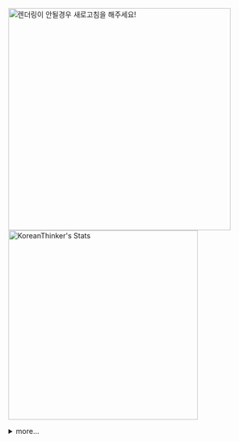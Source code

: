 <p  >
  <a target="_blank" href="https://github-readme-stats.vercel.app/api/wakatime?username=KoreanThinker&layout=compact&theme=dark&hide_border=true&langs_count=32" >
    <img width="440px"  src="https://github-readme-stats.vercel.app/api/wakatime?username=KoreanThinker&layout=compact&theme=dark&hide_border=true&langs_count=6" alt="렌더링이 안될경우 새로고침을 해주세요!" /> 
  </a>
    <img width="375px" src="https://github-readme-stats.vercel.app/api?username=KoreanThinker&theme=dark&hide_border=true&count_private=true" alt="KoreanThinker's Stats" />
</p>
<details>
<summary>more...</summary>
 
    
<!--START_SECTION:waka-->
**I'm a Night 🦉** 

```text
🌞 Morning    14 commits     ░░░░░░░░░░░░░░░░░░░░░░░░░   1.32% 
🌆 Daytime    357 commits    ████████░░░░░░░░░░░░░░░░░   33.58% 
🌃 Evening    603 commits    ██████████████░░░░░░░░░░░   56.73% 
🌙 Night      89 commits     ██░░░░░░░░░░░░░░░░░░░░░░░   8.37%

```
📅 **I'm Most Productive on Wednesday** 

```text
Monday       175 commits    ████░░░░░░░░░░░░░░░░░░░░░   16.46% 
Tuesday      175 commits    ████░░░░░░░░░░░░░░░░░░░░░   16.46% 
Wednesday    188 commits    ████░░░░░░░░░░░░░░░░░░░░░   17.69% 
Thursday     169 commits    ████░░░░░░░░░░░░░░░░░░░░░   15.9% 
Friday       145 commits    ███░░░░░░░░░░░░░░░░░░░░░░   13.64% 
Saturday     112 commits    ██░░░░░░░░░░░░░░░░░░░░░░░   10.54% 
Sunday       99 commits     ██░░░░░░░░░░░░░░░░░░░░░░░   9.31%

```


📊 **This Week I Spent My Time On** 

```text
⌚︎ Time Zone: Asia/Seoul

🐱‍💻 Projects: 
gilberto                 19 hrs 54 mins      ██████████████████░░░░░░░   73.7% 
front                    2 hrs 48 mins       ██░░░░░░░░░░░░░░░░░░░░░░░   10.37% 
homepage                 1 hr 24 mins        █░░░░░░░░░░░░░░░░░░░░░░░░   5.24% 
pires                    1 hr 15 mins        █░░░░░░░░░░░░░░░░░░░░░░░░   4.69% 
FrontEnd                 1 hr 3 mins         █░░░░░░░░░░░░░░░░░░░░░░░░   3.89%

```


 Last Updated on 10/12/2021
<!--END_SECTION:waka-->
</details>
